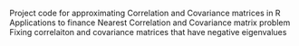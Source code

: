Project code for approximating Correlation and Covariance matrices in R
Applications to finance
Nearest Correlation and Covariance matrix problem
Fixing correlaiton and covariance matrices that have negative eigenvalues
